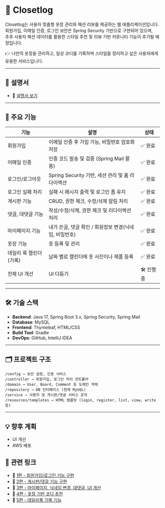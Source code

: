 # 🧥 Closetlog

Closetlog는 사용자 맞춤형 옷장 관리와 패션 리뷰를 제공하는 웹 애플리케이션입니다.  
회원가입, 이메일 인증, 로그인 보안은 Spring Security 기반으로 구현되어 있으며,  
추후 사용자 패션 데이터를 활용한 스타일 추천 및 리뷰 기반 커뮤니티 기능이 추가될 예정입니다.

👉 나만의 옷장을 관리하고, 일상 코디를 기록하며 스타일을 정리하고 싶은 사용자에게 유용한 서비스입니다.

---

## 📑 설명서
- 📑 [설명서 보기](https://drive.google.com/file/d/1IQosqyvdAoRlGDbxSiUMmpT1ZDdgI4S0/view?usp=drive_link)

---


## 📌 주요 기능

| 기능            | 설명                                  | 상태    |
|---------------|-------------------------------------|--------|
| 회원가입          | 이메일 인증 후 가입 가능, 비밀번호 암호화 저장         | ✅ 완료 |
| 이메일 인증        | 인증 코드 발송 및 검증 (Spring Mail 활용)      | ✅ 완료 |
| 로그인/로그아웃      | Spring Security 기반, 세션 관리 및 홈 리다이렉션 | ✅ 완료 |
| 로그인 실패 처리     | 실패 시 메시지 출력 및 로그인 폼 유지              | ✅ 완료 |
| 게시판 기능        | CRUD, 권한 체크, 수정/삭제 알림 처리            | ✅ 완료 |
| 댓글, 대댓글 기능    | 작성/수정/삭제, 권한 체크 및 리다이렉션 처리          | ✅ 완료 |
| 마이페이지 기능      | 내가 쓴글, 댓글 확인 / 회원정보 변경(닉네임, 비밀번호)   | ✅ 완료 |
| 옷장 기능         | 옷 등록 및 관리                           | ✅ 완료 |
| 데일리 룩 캘린더(기록) | 날짜 별로 캘린더에 옷 사진이나 제품 등록             | ✅ 완료 |
| 전체 UI 개선      | UI 다듬기                              | 🛠 진행 중 |

---

## 🛠 기술 스택

- **Backend**: Java 17, Spring Boot 3.x, Spring Security, Spring Mail
- **Database**: MySQL
- **Frontend**: Thymeleaf, HTML/CSS 
- **Build Tool**: Gradle
- **DevOps**: GitHub, IntelliJ IDEA

---

## 🗂 프로젝트 구조

```
/config → 보안 설정, 인증 서비스 
/controller → 회원가입, 로그인 처리 컨트롤러 
/domain → User, Board, Comment 등 도메인 객체 
/repository → DB 인터페이스 (현재 MySQL) 
/service → 사용자 및 게시판/댓글 서비스 로직 
/resources/templates → HTML 템플릿 (login, register, list, view, write 등) 
```

---

## 💡 향후 계획

- UI 개선
- AWS 배포

## 🔗 관련 링크

- 📌 [1편 - 회원가입/로그인 기능 구현](https://velog.io/@pjw200116/Spring-Boot%EB%A1%9C-%ED%9A%8C%EC%9B%90%EA%B0%80%EC%9E%85-%EA%B8%B0%EB%8A%A5-%EA%B5%AC%ED%98%84%ED%95%98%EA%B8%B0-%ED%8C%A8%EC%85%98-%EB%A6%AC%EB%B7%B0-%EA%B2%8C%EC%8B%9C%ED%8C%90-%ED%94%84%EB%A1%9C%EC%A0%9D%ED%8A%B8-1)
- 📌 [2편 - 게시판/댓글 기능 구현](https://velog.io/@pjw200116/ClosetLog-%ED%94%84%EB%A1%9C%EC%A0%9D%ED%8A%B8-2-%EA%B2%8C%EC%8B%9C%ED%8C%90-%EB%B0%8F-%EB%8C%93%EA%B8%80-%EA%B8%B0%EB%8A%A5-%EA%B5%AC%ED%98%84)
- 📌 [3편 - 마이페이지, 닉네임 변경, 대댓글, UI 개선](https://velog.io/@pjw200116/ClosetLog-%ED%94%84%EB%A1%9C%EC%A0%9D%ED%8A%B8-3-%EB%A7%88%EC%9D%B4%ED%8E%98%EC%9D%B4%EC%A7%80-%EB%8B%89%EB%84%A4%EC%9E%84-%EB%B3%80%EA%B2%BD-%EB%8C%80%EB%8C%93%EA%B8%80-UI-%EA%B0%9C%EC%84%A0)
- 📌 [4편 - 옷장 기반 코디 추천](https://velog.io/@pjw200116/ClosetLog-%ED%94%84%EB%A1%9C%EC%A0%9D%ED%8A%B8-4-%EC%98%B7%EC%9E%A5-%EA%B8%B0%EB%B0%98-%EC%BD%94%EB%94%94-%EC%B6%94%EC%B2%9C)
- 📌 [5편 - 데일리룩 기록 기능](https://velog.io/@pjw200116/ClosetLog-%ED%94%84%EB%A1%9C%EC%A0%9D%ED%8A%B8-5-%EB%8D%B0%EC%9D%BC%EB%A6%AC%EB%A3%A9-%EA%B8%B0%EB%A1%9D-%EA%B8%B0%EB%8A%A5)